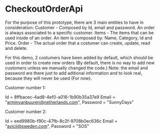 # CheckoutOrderApi

For the purpose of this prototype, there are 3 main entities to have in consideration:
Customer - Composed by Id, email and password. An order is always associated to a specific customer.
Items - The items that can be used inside of an order. An item is composed by: Name, Category, Id and Price.
Order - The actual order that a costumer can create, update, read and delete. 

For this demo, 2 costumers have been added by default, which should be used in order to create new orders (By default, there is no way
to add new customers unless we manually changed the code.)
Note: the email and password are there just to add aditional information and to look real, because they will never be used (For now).

Customer number 1:

Id = 8ffbacec-4ad8-4ef0-a016-1b90b35a37e9
Email = "arminvanbuuren@netherlands.com",
Password = "SunnyDays"

Customer number 2:

Id = eed9980b-f90c-47fb-8c2f-9708b0ec636c
Email = "avicii@sweden.com",
Password = "SOS"
